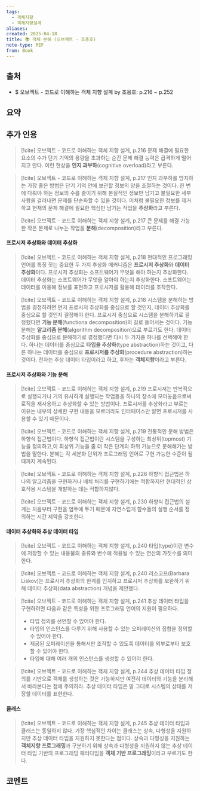 ```yaml
---
tags:
  - 객체지향
  - 객체지향설계
aliases: 
created: 2025-04-18
title: 📚 객체 분해 (오브젝트 - 조용호)
note-type: REF
from: Book
---
```


## 출처

- $ 오브젝트 - 코드로 이해하는 객체 지향 설계 by 조용호: p.216 ~ p.252

## 요약


## 추가 인용

>[!cite] 오브젝트 - 코드로 이해하는 객체 지향 설계, p.216
>문제 해결에 필요한 요소의 수가 단기 기억의 용량을 초과하는 순간 문제 해결 능력은 급격하게 떨어지고 만다. 이런 현상을 **인지 과부하**(cognitive overload)라고 부른다.

>[!cite] 오브젝트 - 코드로 이해하는 객체 지향 설계, p.217
>인지 과부하를 방지하는 가장 좋은 방법은 단기 기억 안에 보관할 정보의 양을 조절하는 것이다. 한 번에 다뤄야 하는 정보의 수를 줄이기 위해 본질적인 정보만 남기고 불필요한 세부 사항을 걸러내면 문제를 단순화할 수 있을 것이다. 이처럼 불필요한 정보를 제거하고 현재의 문제 해결에 필요한 핵심만 남기는 작업을 **추상화**라고 부른다.

>[!cite] 오브젝트 - 코드로 이해하는 객체 지향 설계, p.217
>큰 문제를 해결 가능한 작은 문제로 나누는 작업을 **분해**(decomposition)라고 부른다.

#### 프로시저 추상화와 데이터 추상화

>[!cite] 오브젝트 - 코드로 이해하는 객체 지향 설계, p.218
>현대적인 프로그래밍 언어를 특징 짓는 중요한 두 가지 추상화 메커니즘은 **프로시저 추상화**와 **데이터 추상화**이다. 프로시저 추상화는 소프트웨어가 무엇을 해야 하는지 추상화한다. 데이터 추상화는 소프트웨어가 무엇을 알아야 하는지 추상화한다. 소프트웨어는 데이터를 이용해 정보를 표현하고 프로시저를 활용해 데이터를 조작한다.

>[!cite] 오브젝트 - 코드로 이해하는 객체 지향 설계, p.218
>시스템을 분해하는 방법을 결정하려면 먼저 프로시저 추상화를 중심으로 할 것인지, 데이터 추상화를 중심으로 할 것인지 결정해야 한다. 프로시저 중심으로 시스템을 분해하기로 결정했다면 **기능 분해**(functiona decomposition)의 길로 들어서는 것이다. 기능 분해는 **알고리즘 분해**(algorithm decomposition)으로 부르기도 한다. 데이터 추상화를 중심으로 분해하기로 결정했다면 다시 두 가지중 하나를 선택해야 한다. 하나는 데이터를 중심으로 **타입을 추상화**(type abstraction)하는 것이고, 다른 하나는 데이터를 중심으로 **프로시저를 추상화**(procedure abstraction)하는 것이다. 전자는 추상 데이터 타입이라고 하고, 후자는 **객체지향**이라고 부른다.

#### 프로시저 추상화와 기능 분해

>[!cite] 오브젝트 - 코드로 이해하는 객체 지향 설계, p.219
>프로시저는 반복적으로 실행되거나 거의 유사하게 실행되는 작업들을 하나의 장소에 모아놓음으로써 로직을 재사용하고 추상화할 수 있는 방법이다. 프로시저를 추상화라고 부르는 이유는 내부의 상세한 구현 내용을 모르더라도 인터페이스만 알면 프로시저를 사용할 수 있기 때문이다.

>[!cite] 오브젝트 - 코드로 이해하는 객체 지향 설계, p.219
>전통적인 분해 방법은 하향식 접근법이다. 하향식 접근법이란 시스템을 구성하는 최상위(topmost) 기능을 정의하고,이 최상위 기능을 좀 더 작은 단계의 하위 기능으로 분해해가는 방법을 말한다. 분해는 각 세분화 단위가 프로그래밍 언어로 구현 가능한 수준이 될 때까지 계속된다.

>[!cite] 오브젝트 - 코드로 이해하는 객체 지향 설계, p.226
>하향식 접근법은 하나의 알고리즘을 구현하거나 배치 처리를 구현하기에는 적합하지만 현대적인 상호작용 시스템을 개발하는 데는 적합하지않다.

>[!cite] 오브젝트 - 코드로 이해하는 객체 지향 설계, p.230
>하향식 접근법의 설계는 처음부터 구현을 염두에 두기 때문에 자연스럽게 함수들의 실행 순서를 정의하는 시간 제약을 강조한다.

#### 데이터 추상화와 추상 데이터 타입

>[!cite] 오브젝트 - 코드로 이해하는 객체 지향 설계, p.240
>타입(type)이란 변수에 저장할 수 있는 내용물의 종류와 변수에 적용될 수 있는 연산의 가짓수를 의미한다. 

>[!cite] 오브젝트 - 코드로 이해하는 객체 지향 설계, p.240
>리스코프(Barbara Liskov)는 프로시저 추상화의 한계를 인지하고 프로시저 추상화를 보완하기 위해 데이터 추상화(data abstraction) 개념을 제안했다.

>[!cite] 오브젝트 - 코드로 이해하는 객체 지향 설계, p.241
>추상 데이터 타입을 구현하려면 다음과 같은 특성을 위한 프로그래밍 언어의 지원이 필요하다.
>- 타입 정의를 선언할 수 있어야 한다.
>- 타입의 인스턴스를 다루기 위해 사용할 수 있는 오퍼레이션의 집합을 정의할 수 있어야 한다.
>- 제공된 오퍼레이션을 통해서만 조작할 수 있도록 데이터를 외부로부터 보호할 수 있어야 한다.
>- 타입에 대해 여러 개의 인스턴스를 생성할 수 있어야 한다.

>[!cite] 오브젝트 - 코드로 이해하는 객체 지향 설계, p.244
>추상 데이터 타입 정의를 기반으로 객체를 생성하는 것은 가능하지만 여전히 데이터와 기능을 분리해서 바라본다는 점에 주의하라. 추상 데이터 타입은 말 그대로 시스템의 상태를 저장할 데이터를 표현한다.

#### 클래스

>[!cite] 오브젝트 - 코드로 이해하는 객체 지향 설계, p.245
>추상 데이터 타입과 클래스는 동일하지 않다. 가장 핵심적인 차이는 클래스는 상속, 다형성을 지원하지만 추상 데이터 타입을 지원하지 못한다는 점이다. 상속과 다형성을 지원하는 **객체지향 프로그래밍**과 구분하기 위해 상속과 다형성을 지원하지 않는 추상 데이터 타입 기반의 프로그래밍 패러다임을 **객체 기반 프로그래밍**이라고 부르기도 한다.





## 코멘트